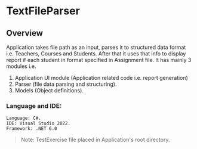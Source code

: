 # TextFileParser
## Overview
Application takes file path as an input, parses it to structured data format i.e. Teachers, Courses and Students. After that it uses that info to display report if each student in format specified in Assignment file.
It has mainly 3 modules i.e.
1. Application UI module (Application related code i.e. report generation)
2. Parser (file data parsing and structuring).
3. Models (Object definitions).

### Language and IDE:
    Language: C#.
    IDE: Visual Studio 2022.
    Framework: .NET 6.0

> Note: TestExercise file placed in Application's root directory.
